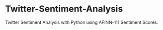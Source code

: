 # Twitter-Sentiment-Analysis
Twitter Sentiment Analysis with Python using AFINN-111 Sentiment Scores.
